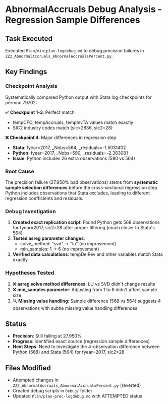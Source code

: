# AbnormalAccruals Debug Analysis - Regression Sample Differences 

## Task Executed
Executed `Plan/miniplan-logdebug.md` to debug precision failures in `ZZ2_AbnormalAccruals_AbnormalAccrualsPercent.py`.

## Key Findings

### Checkpoint Analysis
Systematically compared Python output with Stata log checkpoints for permno 79702:

**✅ Checkpoint 1-3**: Perfect match
- tempCFO, tempAccruals, tempInvTA values match exactly
- SIC2 industry codes match (sic=2836, sic2=28)

**❌ Checkpoint 4**: Major differences in regression step
- **Stata**: fyear=2017, _Nobs=564, _residuals=-1.5031402
- **Python**: fyear=2017, _Nobs=590, _residuals=-2.383081
- **Issue**: Python includes 26 extra observations (590 vs 564)

### Root Cause
The precision failure (27.950% bad observations) stems from **systematic sample selection differences** before the cross-sectional regression step. Python includes observations that Stata excludes, leading to different regression coefficients and residuals.

### Debug Investigation
1. **Created exact replication script**: Found Python gets 568 observations for fyear=2017, sic2=28 after proper filtering (much closer to Stata's 564)
2. **Tested asreg parameter changes**: 
   - solve_method: "svd" → "lu" (no improvement)
   - min_samples: 1 → 6 (no improvement)
3. **Verified data calculations**: tempDelRev and other variables match Stata exactly

### Hypotheses Tested
1. ❌ **asreg solve method differences**: LU vs SVD didn't change results
2. ❌ **min_samples parameter**: Adjusting from 1 to 6 didn't affect sample size
3. 🔍 **Missing value handling**: Sample difference (568 vs 564) suggests 4 observations with subtle missing value handling differences

## Status
- **Precision**: Still failing at 27.950%
- **Progress**: Identified exact source (regression sample differences)
- **Next Steps**: Need to investigate the 4-observation difference between Python (568) and Stata (564) for fyear=2017, sic2=28

## Files Modified
- Attempted changes in `ZZ2_AbnormalAccruals_AbnormalAccrualsPercent.py` (reverted)
- Created debug scripts in `Debug/` folder
- Updated `Plan/plan-prec-logdebug.md` with ATTEMPTED status
